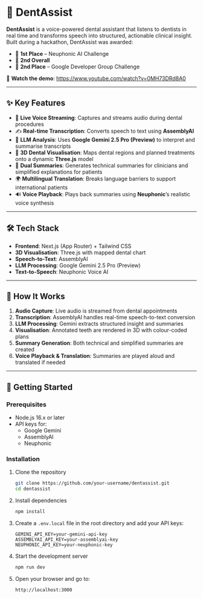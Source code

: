 # 🦷 DentAssist

**DentAssist** is a voice-powered dental assistant that listens to dentists in real time and transforms speech into structured, actionable clinical insight. Built during a hackathon, DentAssist was awarded:

- 🥇 **1st Place** – Neuphonic AI Challenge  
- 🥈 **2nd Overall**  
- 🥈 **2nd Place** – Google Developer Group Challenge  

🎥 **Watch the demo**: https://www.youtube.com/watch?v=0MH73DRd8A0

---

## ✨ Key Features

- 🎤 **Live Voice Streaming**: Captures and streams audio during dental procedures  
- ✍️ **Real-time Transcription**: Converts speech to text using **AssemblyAI**  
- 🧠 **LLM Analysis**: Uses **Google Gemini 2.5 Pro (Preview)** to interpret and summarise transcripts  
- 🦷 **3D Dental Visualisation**: Maps dental regions and planned treatments onto a dynamic **Three.js** model  
- 🧾 **Dual Summaries**: Generates technical summaries for clinicians and simplified explanations for patients  
- 🌍 **Multilingual Translation**: Breaks language barriers to support international patients  
- 🔊 **Voice Playback**: Plays back summaries using **Neuphonic**’s realistic voice synthesis  

---

## 🛠️ Tech Stack

- **Frontend**: Next.js (App Router) + Tailwind CSS  
- **3D Visualisation**: Three.js with mapped dental chart  
- **Speech-to-Text**: AssemblyAI  
- **LLM Processing**: Google Gemini 2.5 Pro (Preview)  
- **Text-to-Speech**: Neuphonic Voice AI  

---

## 🧠 How It Works

1. **Audio Capture**: Live audio is streamed from dental appointments  
2. **Transcription**: AssemblyAI handles real-time speech-to-text conversion  
3. **LLM Processing**: Gemini extracts structured insight and summaries  
4. **Visualisation**: Annotated teeth are rendered in 3D with colour-coded plans  
5. **Summary Generation**: Both technical and simplified summaries are created  
6. **Voice Playback & Translation**: Summaries are played aloud and translated if needed  

---

## 🚀 Getting Started

### Prerequisites

- Node.js 16.x or later  
- API keys for:
  - Google Gemini  
  - AssemblyAI  
  - Neuphonic  

### Installation

1. Clone the repository  
   ```bash
   git clone https://github.com/your-username/dentassist.git
   cd dentassist
   ```

2. Install dependencies  
   ```bash
   npm install
   ```

3. Create a `.env.local` file in the root directory and add your API keys:  
   ```
   GEMINI_API_KEY=your-gemini-api-key
   ASSEMBLYAI_API_KEY=your-assemblyai-key
   NEUPHONIC_API_KEY=your-neuphonic-key
   ```

4. Start the development server  
   ```bash
   npm run dev
   ```

5. Open your browser and go to:  
   ```
   http://localhost:3000
   ```
